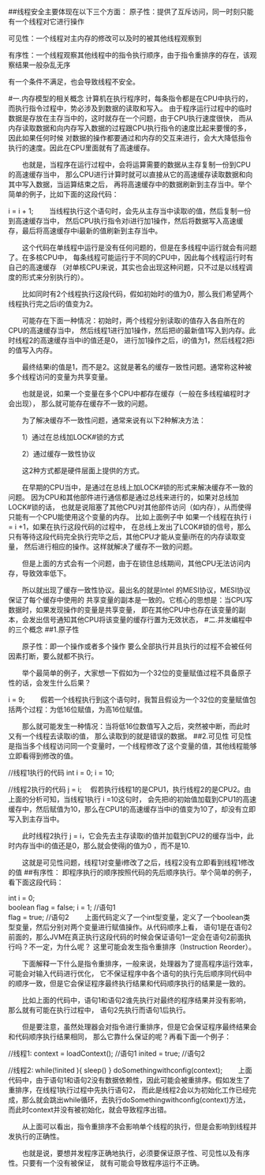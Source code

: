 ##线程安全主要体现在以下三个方面：
原子性：提供了互斥访问，同一时刻只能有一个线程对它进行操作

可见性：一个线程对主内存的修改可以及时的被其他线程观察到

有序性：一个线程观察其他线程中的指令执行顺序，由于指令重排序的存在，该观察结果一般杂乱无序

有一个条件不满足，也会导致线程不安全。

#一.内存模型的相关概念
计算机在执行程序时，每条指令都是在CPU中执行的，而执行指令过程中，势必涉及到数据的读取和写入。
由于程序运行过程中的临时数据是存放在主存当中的，这时就存在一个问题，由于CPU执行速度很快，
而从内存读取数据和向内存写入数据的过程跟CPU执行指令的速度比起来要慢的多，因此如果任何时候
对数据的操作都要通过和内存的交互来进行，会大大降低指令执行的速度。因此在CPU里面就有了高速缓存。

　　也就是，当程序在运行过程中，会将运算需要的数据从主存复制一份到CPU的高速缓存当中，
那么CPU进行计算时就可以直接从它的高速缓存读取数据和向其中写入数据，当运算结束之后，
再将高速缓存中的数据刷新到主存当中。举个简单的例子，比如下面的这段代码：

i = i + 1;
 　　当线程执行这个语句时，会先从主存当中读取i的值，然后复制一份到高速缓存当中，
 然后CPU执行指令对i进行加1操作，然后将数据写入高速缓存，最后将高速缓存中i最新的值刷新到主存当中。

　　这个代码在单线程中运行是没有任何问题的，但是在多线程中运行就会有问题了。在多核CPU中，
每条线程可能运行于不同的CPU中，因此每个线程运行时有自己的高速缓存
（对单核CPU来说，其实也会出现这种问题，只不过是以线程调度的形式来分别执行的）。

　　比如同时有2个线程执行这段代码，假如初始时i的值为0，那么我们希望两个线程执行完之后i的值变为2。

　　可能存在下面一种情况：初始时，两个线程分别读取i的值存入各自所在的CPU的高速缓存当中，
然后线程1进行加1操作，然后把i的最新值1写入到内存。此时线程2的高速缓存当中i的值还是0，
进行加1操作之后，i的值为1，然后线程2把i的值写入内存。

　　最终结果i的值是1，而不是2。这就是著名的缓存一致性问题。通常称这种被多个线程访问的变量为共享变量。

　　也就是说，如果一个变量在多个CPU中都存在缓存（一般在多线程编程时才会出现），
那么就可能存在缓存不一致的问题。

　　为了解决缓存不一致性问题，通常来说有以下2种解决方法：

　　1）通过在总线加LOCK#锁的方式

　　2）通过缓存一致性协议

　　这2种方式都是硬件层面上提供的方式。

　　在早期的CPU当中，是通过在总线上加LOCK#锁的形式来解决缓存不一致的问题。
因为CPU和其他部件进行通信都是通过总线来进行的，如果对总线加LOCK#锁的话，
也就是说阻塞了其他CPU对其他部件访问（如内存），从而使得只能有一个CPU能使用这个变量的内存。
比如上面例子中 如果一个线程在执行 i = i +1，如果在执行这段代码的过程中，
在总线上发出了LCOK#锁的信号，那么只有等待这段代码完全执行完毕之后，其他CPU才能从变量i所在的内存读取变量，
然后进行相应的操作。这样就解决了缓存不一致的问题。

　　但是上面的方式会有一个问题，由于在锁住总线期间，其他CPU无法访问内存，导致效率低下。

　　所以就出现了缓存一致性协议。最出名的就是Intel 的MESI协议，MESI协议保证了每个缓存中使用的
共享变量的副本是一致的。它核心的思想是：当CPU写数据时，如果发现操作的变量是共享变量，
即在其他CPU中也存在该变量的副本，会发出信号通知其他CPU将该变量的缓存行置为无效状态，
#二.并发编程中的三个概念
##1.原子性

　　原子性：即一个操作或者多个操作 要么全部执行并且执行的过程不会被任何因素打断，要么就都不执行。

　　举个最简单的例子，大家想一下假如为一个32位的变量赋值过程不具备原子性的话，会发生什么后果？

i = 9;
 　　假若一个线程执行到这个语句时，我暂且假设为一个32位的变量赋值包括两个过程：为低16位赋值，为高16位赋值。

　　那么就可能发生一种情况：当将低16位数值写入之后，突然被中断，而此时又有一个线程去读取i的值，
那么读取到的就是错误的数据。
##2.可见性
可见性是指当多个线程访问同一个变量时，一个线程修改了这个变量的值，其他线程能够立即看得到修改的值。

//线程1执行的代码
int i = 0;
i = 10;
 
//线程2执行的代码
j = i;
 　假若执行线程1的是CPU1，执行线程2的是CPU2。由上面的分析可知，当线程1执行 i =10这句时，
 会先把i的初始值加载到CPU1的高速缓存中，然后赋值为10，那么在CPU1的高速缓存当中i的值变为10了，却没有立即写入到主存当中。

　　此时线程2执行 j = i，它会先去主存读取i的值并加载到CPU2的缓存当中，此时内存当中i的值还是0，那么就会使得j的值为0
，而不是10.

　　这就是可见性问题，线程1对变量i修改了之后，线程2没有立即看到线程1修改的值
##有序性：
即程序执行的顺序按照代码的先后顺序执行。举个简单的例子，看下面这段代码：

  int i = 0;              
  boolean flag = false;
  i = 1;                //语句1  
  flag = true;          //语句2
   　　上面代码定义了一个int型变量，定义了一个boolean类型变量，然后分别对两个变量进行赋值操作。从代码顺序上看，
   语句1是在语句2前面的，那么JVM在真正执行这段代码的时候会保证语句1一定会在语句2前面执行吗？不一定，为什么呢？
   这里可能会发生指令重排序（Instruction Reorder）。
  
  　　下面解释一下什么是指令重排序，一般来说，处理器为了提高程序运行效率，可能会对输入代码进行优化，
  它不保证程序中各个语句的执行先后顺序同代码中的顺序一致，但是它会保证程序最终执行结果和代码顺序执行的结果是一致的。
  
  　　比如上面的代码中，语句1和语句2谁先执行对最终的程序结果并没有影响，那么就有可能在执行过程中，
  语句2先执行而语句1后执行。
  
  　　但是要注意，虽然处理器会对指令进行重排序，但是它会保证程序最终结果会和代码顺序执行结果相同，
  那么它靠什么保证的呢？再看下面一个例子：
  
  //线程1:
  context = loadContext();   //语句1
  inited = true;             //语句2
   
  //线程2:
  while(!inited ){
    sleep()
  }
  doSomethingwithconfig(context);
   　　上面代码中，由于语句1和语句2没有数据依赖性，因此可能会被重排序。假如发生了重排序，在线程1执行过程中先执行语句2，
   而此是线程2会以为初始化工作已经完成，那么就会跳出while循环，去执行doSomethingwithconfig(context)方法，
   而此时context并没有被初始化，就会导致程序出错。
  
   　　从上面可以看出，指令重排序不会影响单个线程的执行，但是会影响到线程并发执行的正确性。
  
  　　也就是说，要想并发程序正确地执行，必须要保证原子性、可见性以及有序性。只要有一个没有被保证，
  就有可能会导致程序运行不正确。